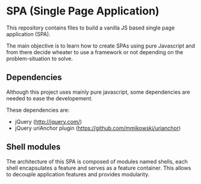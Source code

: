 SPA (Single Page Application)
===
This repository contains files to build a vanilla JS based single page application (SPA).

The main objective is to learn how to create SPAs using pure Javascript and from there decide wheater to use a framework or not depending on the problem-situation to solve.

Dependencies
--
Although this project uses mainly pure javascript, some dependencies are needed to ease the developement.

These dependencies are:

* jQuery (http://jquery.com/)
* jQuery uriAnchor plugin (https://github.com/mmikowski/urianchor)

Shell modules
--
The architecture of this SPA is composed of modules named shells, each shell encapsulates a feature and serves as a feature container. This allows to decouple application features and provides modularity.
